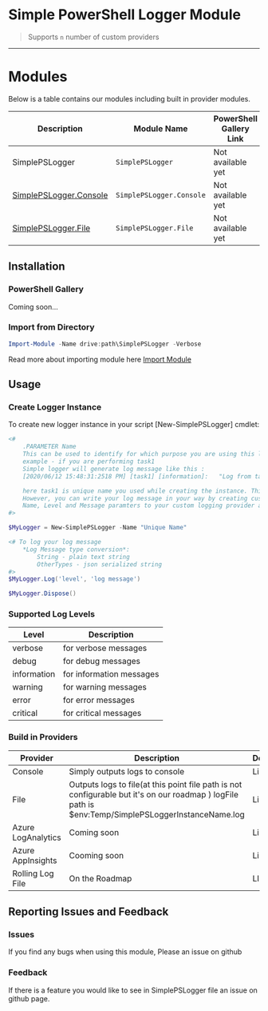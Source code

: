 # Simple PowerShell Logger Module 
>Supports `n` number of custom providers
---




# Modules

Below is a table contains our modules including built in provider modules.

| Description                                   | Module Name              | PowerShell Gallery Link |
| --------------------------------------------- | ------------------------ | ----------------------- |
| SimplePSLogger                                | `SimplePSLogger`         | Not available yet       |
| [SimplePSLogger.Console](#Build-in-Providers) | `SimplePSLogger.Console` | Not available yet       |
| [SimplePSLogger.File](#Build-in-Providers)    | `SimplePSLogger.File`    | Not available yet       |

## Installation

### PowerShell Gallery

Coming soon...

### Import from Directory

```powershell
Import-Module -Name drive:path\SimplePSLogger -Verbose
```
Read more about importing module here [Import Module](https://docs.microsoft.com/en-us/powershell/module/microsoft.powershell.core/import-module?view=powershell-7)

## Usage

### Create Logger Instance

To create new logger instance in your script [New-SimplePSLogger] cmdlet:

```powershell
<#
    .PARAMETER Name 
    This can be used to identify for which purpose you are using this logger instance.
    example - if you are performing task1
    Simple logger will generate log message like this :
    [2020/06/12 15:48:31:2518 PM] [task1] [information]:   "Log from task1"

    here task1 is unique name you used while creating the instance. This will helpful to analyze your logs later. 
    However, you can write your log message in your way by creating custom logging provider. SimplePSLogger will provide :
    Name, Level and Message paramters to your custom logging provider and the you can use them to create your log message.
#>

$MyLogger = New-SimplePSLogger -Name "Unique Name"

<# To log your log message 
    *Log Message type conversion*:
        String - plain text string
        OtherTypes - json serialized string
#>
$MyLogger.Log('level', 'log message')

$MyLogger.Dispose()

```

### Supported Log Levels 
| Level       | Description              |
| ----------- | ------------------------ |
| verbose     | for verbose messages     |
| debug       | for debug messages       |
| information | for information messages |
| warning     | for warning messages     |
| error       | for error messages       |
| critical    | for critical messages    |

### Build in Providers
| Provider           | Description                                                                                                                                         | Docs |
| ------------------ | --------------------------------------------------------------------------------------------------------------------------------------------------- | ---- |
| Console            | Simply outputs logs to console                                                                                                                      | Link |
| File               | Outputs logs to file(at this point file path is not configurable but it's on our roadmap ) logFile path is $env:Temp/SimplePSLoggerInstanceName.log | Link |
| Azure LogAnalytics | Coming soon                                                                                                                                         | Link |
| Azure AppInsights  | Cooming soon                                                                                                                                        | Link |
| Rolling Log File   | On the Roadmap                                                                                                                                      | LInk |


## Reporting Issues and Feedback

### Issues

If you find any bugs when using this module, Please an issue on github


### Feedback

If there is a feature you would like to see  in SimplePSLogger file an issue on github page. 
